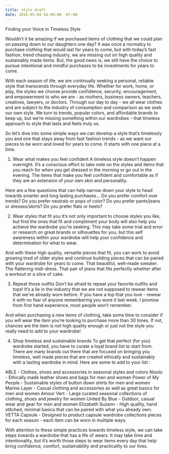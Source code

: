 ```yaml
---
title: style draft
date: 2018-05-04 04:00:00 -07:00
---
```


Finding your Voice in Timeless Style

Wouldn’t it be amazing if we purchased items of clothing that we could plan on passing down to our daughters one day? It was once a normalcy to purchase clothing that would last for years to come, but with today’s fast fashion, trend chasing industry, we are missing out on high quality and sustainably made items. But, the good news is, we still have the choice to pursue intentional and mindful purchases to be investments for years to come. 

With each season of life, we are continually seeking a personal, reliable style that transcends through everyday life. Whether for work, home, or play, the styles we choose provide confidence, security, encouragement, and empowerment to who we are - as mothers, business owners, teachers, creatives, lawyers, or doctors. Through our day to day - we all wear clothes and are subject to the industry of consumption and comparison as we seek our own style. We turn to trends, popular colors, and affordable brands to keep up, but we’re missing something within our wardrobes - that timeless approach to style that lasts and feels truly us. 

So let’s dive into some simple ways we can develop a style that’s timelessly you and one that stays away from fast fashion trends - as we want our pieces to be worn and loved for years to come. It starts with one piece at a time.

1. Wear what makes you feel confident
A timeless style doesn’t happen overnight. It’s a conscious effort to take note on the styles and items that you reach for when you get dressed in the morning or go out in the evening. The items that make you feel confident and comfortable as if they are an extension of your own skin and personality.

Here are a few questions that can help narrow down your style to head towards smarter and long lasting purchases...
Do you prefer comfort over trends?
Do you prefer neutrals or pops of color?
Do you prefer pants/jeans or dresses/skirts?
Do you prefer flats or heels?

2. Wear styles that fit you
It’s not only important to choose styles you like, but find the ones that fit and compliment your body will also help you achieve the wardrobe you’re seeking. This may take some trial and error or research on great brands or silhouettes for you, but this self awareness within your wardrobe will help your confidence and determination for what to wear.

And with these high quality, versatile pieces that fit, you can work to avoid growing tired of older styles and continue building pieces that can be paired with your wardrobe for years to come. That beautiful, well-made sweater. The flattering midi-dress. That pair of jeans that fits perfectly whether after a workout or a slice of cake.


3. Repeat those outfits
Don’t be afraid to repeat your favorite outfits and tops! It’s a lie in the industry that we are not supposed to rewear items that we’ve already worn before. If you have a top that you love - rewear it with no fear of anyone remembering you wore it last week. I promise from first hand experience, most people won’t remember.

And when purchasing a new items of clothing, take some time to consider if you will wear the item you’re looking to purchase more than 30 times. If not, chances are the item is not high quality enough or just not the style you really need to add to your wardrobe! 

4. Shop timeless and sustainable brands 
To get that perfect (for you) wardrobe started, you have to curate a loyal brand list to start from. There are many brands out there that are focused on bringing you timeless, well made pieces that are created ethically and sustainably with a lasting wardrobe in mind. Here are some to add to your list : 

ABLE - Clothes, shoes and accessories in seasonal styles and colors
Nisolo - Ethically made leather shoes and bags for men and women
Power of My People - Sustainable styles of button down shirts for men and women
Marine Layer - Casual clothing and accessories as well as great basics for men and women
Amour Vert - Large curated seasonal collections of clothing, shoes and jewelry for women
United By Blue - Outdoor, casual wear and gear for men and women
Elizabeth Suzann - High quality, hand stitched, minimal basics that can be paired with what you already own.
VETTA Capsule - Designed to product capsule wardrobe collections pieces for each season - each item can be worn in multiple ways.

With attention to these simple practices towards timeless style, we can take steps towards a wardrobe that has a life of wears. It may take time and intentionality, but it’s worth those steps to wear items every day that help bring confidence, comfort, sustainability and practicality to our lives.

